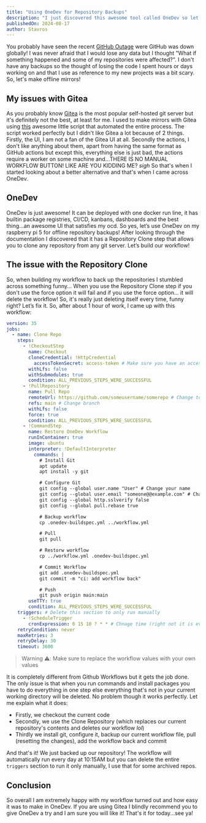 ```yaml
---
title: "Using OneDev for Repository Backups"
description: "I just discovered this awesome tool called OneDev so let's use it for local repository backups!"
publishedOn: 2024-08-17
author: Stavros
---
```


You probably have seen the recent [GitHub Outage](https://www.theverge.com/2024/8/14/24220685/github-down-website-pull-request) were GitHub was down globally! I was never afraid that I would
lose any data but I thought "What if something happened and some of my repositories were affected?".
I don't have any backups so the thought of losing the code I spent hours or days working on and that I use
as reference to my new projects was a bit scary. So, let's make offline mirrors!

## My issues with Gitea

As you probably know [Gitea](https://gitea.com) is the most popular self-hosted git server but it's definitely not
the best, at least for me. I used to make mirrors with Gitea using [this](https://github.com/varunsridharan/github-gitea-mirror) awesome little script that automated the entire process. The script worked perfectly but I
didn't like Gitea a lot because of 2 things. Firstly, the UI, I am not a fan of the Gitea UI at all. Secondly the actions, I don't like anything about them, apart from having the same format as GitHub actions but except this, everything else is just bad, the actions require a worker on some machine and...THERE IS NO MANUAL WORKFLOW BUTTON! LIKE ARE YOU KIDDING ME? _sigh_ So that's when I started looking about a better alternative and that's when I came across OneDev.

## OneDev

OneDev is just awesome! It can be deployed with one docker run line, it has builtin package registries, CI/CD, kanbans, dashboards and the best thing...an awesome UI that satisfies my ocd. So yes, let’s use OneDev on my raspberry pi 5 for offline repository backups! After looking through the documentation I discovered that it has a Repository Clone step that allows you to clone any repository from any git server. Let’s build our workflow!

## The issue with the Repository Clone

So, when building my workflow to back up the repositories I stumbled across something funny... When you use the Repository Clone step if you don't use the force option it will fail and if you use the force option... it will delete the workflow! So, it's really just deleting itself every time, funny right? Let’s fix it. So, after about 1 hour of work, I came up with this workflow:

```yaml
version: 35
jobs:
  - name: Clone Repo
    steps:
      - !CheckoutStep
        name: Checkout
        cloneCredential: !HttpCredential
          accessTokenSecret: access-token # Make sure you have an access token configured
        withLfs: false
        withSubmodules: true
        condition: ALL_PREVIOUS_STEPS_WERE_SUCCESSFUL
      - !PullRepository
        name: Pull Repo
        remoteUrl: https://github.com/someusername/somerepo # Change to source repo url
        refs: main # Change branch
        withLfs: false
        force: true
        condition: ALL_PREVIOUS_STEPS_WERE_SUCCESSFUL
      - !CommandStep
        name: Restore OneDev Workflow
        runInContainer: true
        image: ubuntu
        interpreter: !DefaultInterpreter
          commands: |
            # Install Git
            apt update
            apt install -y git

            # Configure Git
            git config --global user.name "User" # Change your name
            git config --global user.email "someone@@example.com" # Change your email, make sure to use @@
            git config --global http.sslverify false
            git config --global pull.rebase true

            # Backup workflow
            cp .onedev-buildspec.yml ../workflow.yml

            # Pull
            git pull

            # Restorw workflow
            cp ../workflow.yml .onedev-buildspec.yml

            # Commit Workflow
            git add .onedev-buildspec.yml
            git commit -m "ci: add workflow back"

            # Push
            git push origin main:main
        useTTY: true
        condition: ALL_PREVIOUS_STEPS_WERE_SUCCESSFUL
    triggers: # Delete this section to only run manually
      - !ScheduleTrigger
        cronExpression: 0 15 10 ? * * # Chnage time (right not it is every day at 10:15AM)
    retryCondition: never
    maxRetries: 3
    retryDelay: 30
    timeout: 3600
```

> Warning ⚠️: Make sure to replace the workflow values with your own values

It is completely different from Github Workflows but it gets the job done. The only issue is that when you run commands and install packages you have to do everything in one step else everything that's not in your current working directory will be deleted. No problem though it works perfectly. Let me explain what it does:

- Firstly, we checkout the current code
- Secondly, we use the Clone Repository (which replaces our current repository's contents and deletes our workflow _lol_)
- Thirdly we install git, configure it, backup our current workflow file, pull (resetting the changes), add the workflow back and commit

And that's it! We just backed up our repository! The workflow will automatically run every day at 10:15AM but you can delete the entire `triggers` section to run it only manually, I use that for some archived repos.

## Conclusion

So overall I am extremely happy with my workflow turned out and how easy it was to make in OneDev. If you are using Gitea I blindly recommend you to give OneDev a try and I am sure you will like it! That's it for today...see ya!
